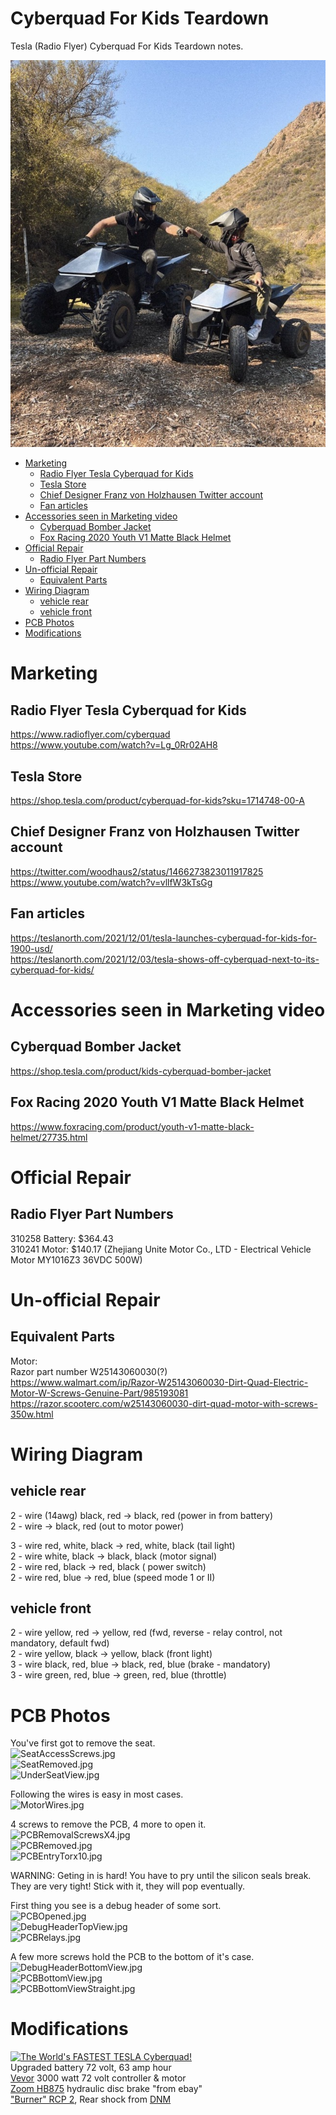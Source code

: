 # Cyberquad For Kids Teardown
Tesla (Radio Flyer) Cyberquad For Kids Teardown notes.<br>

![Family](https://github.com/MAVProxyUser/CyberquadForKidsTeardown/blob/main/adpics/Family.jpg)

* [Marketing](#marketing)
   * [Radio Flyer Tesla Cyberquad for Kids](#radio-flyer-tesla-cyberquad-for-kids)
   * [Tesla Store](#tesla-store)
   * [Chief Designer Franz von Holzhausen Twitter account](#chief-designer-franz-von-holzhausen-twitter-account)
   * [Fan articles](#fan-articles)
* [Accessories seen in Marketing video](#accessories-seen-in-marketing-video)
   * [Cyberquad Bomber Jacket](#cyberquad-bomber-jacket)
   * [Fox Racing 2020 Youth V1 Matte Black Helmet](#fox-racing-2020-youth-v1-matte-black-helmet)
* [Official Repair](#official-repair)
   * [Radio Flyer Part Numbers](#radio-flyer-part-numbers)
* [Un-official Repair](#un-official-repair)
   * [Equivalent Parts](#equivalent-parts)
* [Wiring Diagram](#wiring-diagram)
   * [vehicle rear](#vehicle-rear)
   * [vehicle front](#vehicle-front)
* [PCB Photos](#pcb-photos)
* [Modifications](#modifications)

# Marketing
## Radio Flyer Tesla Cyberquad for Kids
https://www.radioflyer.com/cyberquad<br>
https://www.youtube.com/watch?v=Lg_0Rr02AH8<br>

## Tesla Store
https://shop.tesla.com/product/cyberquad-for-kids?sku=1714748-00-A<br>

## Chief Designer Franz von Holzhausen Twitter account
https://twitter.com/woodhaus2/status/1466273823011917825<br>
https://www.youtube.com/watch?v=vllfW3kTsGg<br>

## Fan articles
https://teslanorth.com/2021/12/01/tesla-launches-cyberquad-for-kids-for-1900-usd/<br>
https://teslanorth.com/2021/12/03/tesla-shows-off-cyberquad-next-to-its-cyberquad-for-kids/

# Accessories seen in Marketing video
## Cyberquad Bomber Jacket
https://shop.tesla.com/product/kids-cyberquad-bomber-jacket<br>
## Fox Racing 2020 Youth V1 Matte Black Helmet
https://www.foxracing.com/product/youth-v1-matte-black-helmet/27735.html<br>

# Official Repair
## Radio Flyer Part Numbers
310258 Battery: $364.43<br>
310241 Motor: $140.17 (Zhejiang Unite Motor Co., LTD - Electrical Vehicle Motor MY1016Z3 36VDC 500W)<br>

# Un-official Repair
## Equivalent Parts
Motor:<br>
Razor part number W25143060030(?) <br>
https://www.walmart.com/ip/Razor-W25143060030-Dirt-Quad-Electric-Motor-W-Screws-Genuine-Part/985193081<br>
https://razor.scooterc.com/w25143060030-dirt-quad-motor-with-screws-350w.html<br>

# Wiring Diagram
## vehicle rear
2 - wire (14awg) black, red -> black, red (power in from battery)<br>
2 - wire                    -> black, red (out to motor power)<br>

3 - wire         red, white, black -> red, white, black (tail light)<br>
2 - wire         white, black -> black, black (motor signal)<br> 
2 - wire         red, black -> red, black ( power switch)<br>
2 - wire         red, blue -> red, blue (speed mode 1 or II)<br>

## vehicle front
2 - wire         yellow, red -> yellow, red (fwd, reverse - relay control, not mandatory, default fwd)<br>
2 - wire         yellow, black -> yellow, black (front light)<br>
3 - wire         black, red, blue -> black, red, blue (brake - mandatory)<br>
3 - wire         green, red, blue -> green, red, blue (throttle)<br>

# PCB Photos

You've first got to remove the seat.<br>
![SeatAccessScrews.jpg](https://github.com/MAVProxyUser/CyberquadForKidsTeardown/blob/main/teardown/SeatAccessScrews.jpg)<br>
![SeatRemoved.jpg](https://github.com/MAVProxyUser/CyberquadForKidsTeardown/blob/main/teardown/SeatRemoved.jpg)<br>
![UnderSeatView.jpg](https://github.com/MAVProxyUser/CyberquadForKidsTeardown/blob/main/teardown/UnderSeatView.jpg)<br>

Following the wires is easy in most cases.<br>
![MotorWires.jpg](https://github.com/MAVProxyUser/CyberquadForKidsTeardown/blob/main/teardown/MotorWires.jpg)<br>

4 screws to remove the PCB, 4 more to open it.<br>
![PCBRemovalScrewsX4.jpg](https://github.com/MAVProxyUser/CyberquadForKidsTeardown/blob/main/teardown/PCBRemovalScrewsX4.jpg)<br>
![PCBRemoved.jpg](https://github.com/MAVProxyUser/CyberquadForKidsTeardown/blob/main/teardown/PCBRemoved.jpg)<br>
![PCBEntryTorx10.jpg](https://github.com/MAVProxyUser/CyberquadForKidsTeardown/blob/main/teardown/PCBEntryTorx10.jpg)<br>

WARNING: Geting in is hard! You have to pry until the silicon seals break. They are very tight! Stick with it, they will pop eventually.<br>

First thing you see is a debug header of some sort.<br>
![PCBOpened.jpg](https://github.com/MAVProxyUser/CyberquadForKidsTeardown/blob/main/teardown/PCBOpened.jpg)<br>
![DebugHeaderTopView.jpg](https://github.com/MAVProxyUser/CyberquadForKidsTeardown/blob/main/teardown/DebugHeaderTopView.jpg)<br>
![PCBRelays.jpg](https://github.com/MAVProxyUser/CyberquadForKidsTeardown/blob/main/teardown/PCBRelays.jpg)<br>

A few more screws hold the PCB to the bottom of it's case.<br>
![DebugHeaderBottomView.jpg](https://github.com/MAVProxyUser/CyberquadForKidsTeardown/blob/main/teardown/DebugHeaderBottomView.jpg)<br>
![PCBBottomView.jpg](https://github.com/MAVProxyUser/CyberquadForKidsTeardown/blob/main/teardown/PCBBottomView.jpg)<br>
![PCBBottomViewStraight.jpg](https://github.com/MAVProxyUser/CyberquadForKidsTeardown/blob/main/teardown/PCBBottomViewStraight.jpg)<br>

# Modifications

[![The World's FASTEST TESLA Cyberquad!](http://img.youtube.com/vi/Y5s0i21SOnI/0.jpg)](https://www.youtube.com/watch?v=Y5s0i21SOnI)<br>
Upgraded battery 72 volt, 63 amp hour<br>
[Vevor](https://www.vevor.com/brushless-dc-motor-c_11227/72v-3000w-bldc-motor-kit-with-brushless-controller-electric-bicycle-scooter-p_010187167720) 3000 watt 72 volt controller & motor<br>
[Zoom HB875](https://www.ebay.com/itm/224975123928) hydraulic disc brake "from ebay"<br>
["Burner" RCP 2](https://www.aliexpress.com/item/2251832547229897.html), Rear shock from [DNM](https://www.dnmshock.com/products.php?func=p_detail&p_id=22&pc_parent=12)<br>
